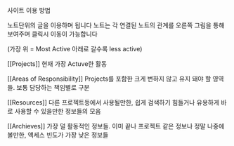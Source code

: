 
사이트 이용 방법

노트단위의 글을 이용하며 됩니다
노트는 각 연결된 노트의 관계를 오른쪽 그림을 통해 보여주며 클릭시 이동이 가능합니다

(가장 위 = Most Active 아래로 갈수록 less active)


[[Projects]]
현재 가장 Actuve한 활동



[[Areas of Responsibility]]
Projects를 포함한 크게 변하지 않고 유지 돼야 할 영역들.
보통 담당하는 책임별로 구분


[[Resources]]
다른 프로젝트등에서 사용될만한, 쉽게 검색하기 힘들거나 유용하게 바로 사용할 수 있을만한 정보들의 모음



[[Archieves]]
가장 덜 활동적인 정보들. 이미 끝나 프로젝트 같은 정보나 정말 나중에 볼만한, 액세스 빈도가 가장 낮은 정보들